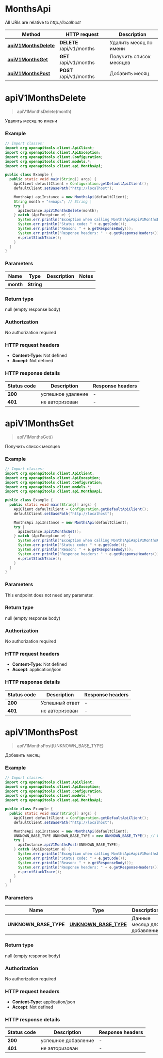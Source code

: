 # MonthsApi

All URIs are relative to *http://localhost*

Method | HTTP request | Description
------------- | ------------- | -------------
[**apiV1MonthsDelete**](MonthsApi.md#apiV1MonthsDelete) | **DELETE** /api/v1/months | Удалить месяц по имени
[**apiV1MonthsGet**](MonthsApi.md#apiV1MonthsGet) | **GET** /api/v1/months | Получить список месяцев
[**apiV1MonthsPost**](MonthsApi.md#apiV1MonthsPost) | **POST** /api/v1/months | Добавить месяц


<a name="apiV1MonthsDelete"></a>
# **apiV1MonthsDelete**
> apiV1MonthsDelete(month)

Удалить месяц по имени

### Example
```java
// Import classes:
import org.openapitools.client.ApiClient;
import org.openapitools.client.ApiException;
import org.openapitools.client.Configuration;
import org.openapitools.client.models.*;
import org.openapitools.client.api.MonthsApi;

public class Example {
  public static void main(String[] args) {
    ApiClient defaultClient = Configuration.getDefaultApiClient();
    defaultClient.setBasePath("http://localhost");

    MonthsApi apiInstance = new MonthsApi(defaultClient);
    String month = "январь"; // String | 
    try {
      apiInstance.apiV1MonthsDelete(month);
    } catch (ApiException e) {
      System.err.println("Exception when calling MonthsApi#apiV1MonthsDelete");
      System.err.println("Status code: " + e.getCode());
      System.err.println("Reason: " + e.getResponseBody());
      System.err.println("Response headers: " + e.getResponseHeaders());
      e.printStackTrace();
    }
  }
}
```

### Parameters

Name | Type | Description  | Notes
------------- | ------------- | ------------- | -------------
 **month** | **String**|  |

### Return type

null (empty response body)

### Authorization

No authorization required

### HTTP request headers

 - **Content-Type**: Not defined
 - **Accept**: Not defined

### HTTP response details
| Status code | Description | Response headers |
|-------------|-------------|------------------|
**200** | успешное удаление |  -  |
**401** | не авторизован |  -  |

<a name="apiV1MonthsGet"></a>
# **apiV1MonthsGet**
> apiV1MonthsGet()

Получить список месяцев

### Example
```java
// Import classes:
import org.openapitools.client.ApiClient;
import org.openapitools.client.ApiException;
import org.openapitools.client.Configuration;
import org.openapitools.client.models.*;
import org.openapitools.client.api.MonthsApi;

public class Example {
  public static void main(String[] args) {
    ApiClient defaultClient = Configuration.getDefaultApiClient();
    defaultClient.setBasePath("http://localhost");

    MonthsApi apiInstance = new MonthsApi(defaultClient);
    try {
      apiInstance.apiV1MonthsGet();
    } catch (ApiException e) {
      System.err.println("Exception when calling MonthsApi#apiV1MonthsGet");
      System.err.println("Status code: " + e.getCode());
      System.err.println("Reason: " + e.getResponseBody());
      System.err.println("Response headers: " + e.getResponseHeaders());
      e.printStackTrace();
    }
  }
}
```

### Parameters
This endpoint does not need any parameter.

### Return type

null (empty response body)

### Authorization

No authorization required

### HTTP request headers

 - **Content-Type**: Not defined
 - **Accept**: application/json

### HTTP response details
| Status code | Description | Response headers |
|-------------|-------------|------------------|
**200** | Успешный ответ |  -  |
**401** | не авторизован |  -  |

<a name="apiV1MonthsPost"></a>
# **apiV1MonthsPost**
> apiV1MonthsPost(UNKNOWN_BASE_TYPE)

Добавить месяц

### Example
```java
// Import classes:
import org.openapitools.client.ApiClient;
import org.openapitools.client.ApiException;
import org.openapitools.client.Configuration;
import org.openapitools.client.models.*;
import org.openapitools.client.api.MonthsApi;

public class Example {
  public static void main(String[] args) {
    ApiClient defaultClient = Configuration.getDefaultApiClient();
    defaultClient.setBasePath("http://localhost");

    MonthsApi apiInstance = new MonthsApi(defaultClient);
    UNKNOWN_BASE_TYPE UNKNOWN_BASE_TYPE = new UNKNOWN_BASE_TYPE(); // UNKNOWN_BASE_TYPE | Данные месяца для добавления
    try {
      apiInstance.apiV1MonthsPost(UNKNOWN_BASE_TYPE);
    } catch (ApiException e) {
      System.err.println("Exception when calling MonthsApi#apiV1MonthsPost");
      System.err.println("Status code: " + e.getCode());
      System.err.println("Reason: " + e.getResponseBody());
      System.err.println("Response headers: " + e.getResponseHeaders());
      e.printStackTrace();
    }
  }
}
```

### Parameters

Name | Type | Description  | Notes
------------- | ------------- | ------------- | -------------
 **UNKNOWN_BASE_TYPE** | [**UNKNOWN_BASE_TYPE**](UNKNOWN_BASE_TYPE.md)| Данные месяца для добавления |

### Return type

null (empty response body)

### Authorization

No authorization required

### HTTP request headers

 - **Content-Type**: application/json
 - **Accept**: Not defined

### HTTP response details
| Status code | Description | Response headers |
|-------------|-------------|------------------|
**200** | успешное добавление |  -  |
**401** | не авторизован |  -  |

